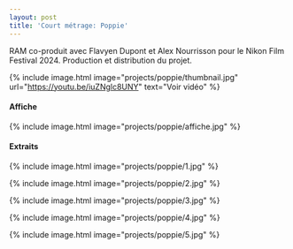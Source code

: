```yaml
---
layout: post
title: 'Court métrage: Poppie'
---
```


RAM co-produit avec Flavyen Dupont et Alex Nourrisson pour le Nikon Film Festival 2024. Production et distribution du projet. 

{% include image.html image="projects/poppie/thumbnail.jpg" url="https://youtu.be/iuZNglc8UNY" text="Voir vidéo" %}


#### Affiche

{% include image.html image="projects/poppie/affiche.jpg" %}

#### Extraits

{% include image.html image="projects/poppie/1.jpg" %}

{% include image.html image="projects/poppie/2.jpg" %}

{% include image.html image="projects/poppie/3.jpg" %}

{% include image.html image="projects/poppie/4.jpg" %}

{% include image.html image="projects/poppie/5.jpg" %}
